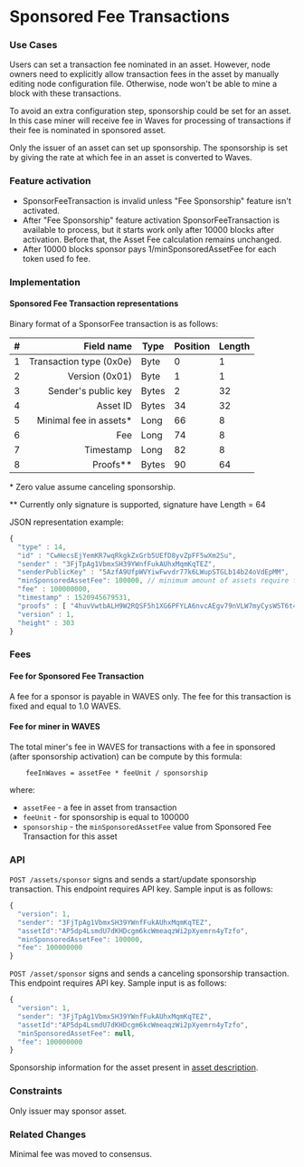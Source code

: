 # Sponsored Fee Transactions

### Use Cases

Users can set a transaction fee nominated in an asset. However, node owners need to explicitly allow transaction fees in the asset by manually editing node configuration file. Otherwise, node won't be able to mine a block with these transactions.

To avoid an extra configuration step, sponsorship could be set for an asset. In this case miner will receive fee in Waves for processing of transactions if their fee is nominated in sponsored asset.

Only the issuer of an asset can set up sponsorship. The sponsorship is set by giving the rate at which fee in an asset is converted to Waves.

### Feature activation

* SponsorFeeTransaction is invalid unless "Fee Sponsorship" feature isn't activated.
* After "Fee Sponsorship" feature activation SponsorFeeTransaction is available to process, but it starts work only after 10000 blocks after activation. Before that, the Asset Fee calculation remains unchanged.
* After 10000 blocks sponsor pays 1/minSponsoredAssetFee for each token used fo fee.

### Implementation

#### Sponsored Fee Transaction representations

Binary format of a SponsorFee transaction is as follows:

| \# | Field name | Type | Position | Length |
| --- | ---: | --- | --- | --- |
| 1 | Transaction type (0x0e) | Byte | 0 | 1 |
| 2 | Version (0x01) |  Byte | 1 | 1 | 
| 3 | Sender's public key | Bytes | 2 | 32 |
| 4 | Asset ID | Bytes | 34 | 32 |
| 5 | Minimal fee in assets\* | Long | 66 | 8 | 
| 6 | Fee | Long | 74 | 8 |
| 7 | Timestamp | Long | 82 | 8 |
| 8 | Proofs\*\* | Bytes | 90 | 64 | 

\* Zero value assume canceling sponsorship.

\*\* Currently only signature is supported, signature have Length = 64

JSON representation example:

```js
{
  "type" : 14,
  "id" : "CwHecsEjYemKR7wqRkgkZxGrb5UEfD8yvZpFF5wXm2Su",
  "sender" : "3FjTpAg1VbmxSH39YWnfFukAUhxMqmKqTEZ",
  "senderPublicKey" : "5AzfA9UfpWVYiwFwvdr77k6LWupSTGLb14b24oVdEpMM",
  "minSponsoredAssetFee": 100000, // minimum amount of assets require for fee, set equal to null to cancel sponsorship
  "fee" : 100000000,
  "timestamp" : 1520945679531,
  "proofs" : [ "4huvVwtbALH9W2RQSF5h1XG6PFYLA6nvcAEgv79nVLW7myCysWST6t4wsCqhLCSGoc5zeLxG6MEHpcnB6DPy3XWr" ],
  "version" : 1,
  "height" : 303
}
```

### Fees

#### Fee for Sponsored Fee Transaction
A fee for a sponsor is payable in WAVES only. The fee for this transaction is fixed and equal to 1.0 WAVES.

#### Fee for miner in WAVES
The total miner's fee in WAVES for transactions with a fee in sponsored (after sponsorship activation) can be compute by this formula:
```
    feeInWaves = assetFee * feeUnit / sponsorship
```
where: 
* `assetFee` - a fee in asset from transaction
* `feeUnit` - for sponsorship is equal to 100000
* `sponsorship` - the `minSponsoredAssetFee` value from Sponsored Fee Transaction for this asset 

### API

`POST /assets/sponsor` signs and sends a start/update sponsorship transaction. This endpoint requires API key. Sample input is as follows:

```js
{
  "version": 1,
  "sender": "3FjTpAg1VbmxSH39YWnfFukAUhxMqmKqTEZ",
  "assetId":"AP5dp4LsmdU7dKHDcgm6kcWmeaqzWi2pXyemrn4yTzfo",
  "minSponsoredAssetFee": 100000,
  "fee": 100000000
}
```

`POST /asset/sponsor` signs and sends a canceling sponsorship transaction. This endpoint requires API key. Sample input is as follows:

```js
{
  "version": 1,
  "sender": "3FjTpAg1VbmxSH39YWnfFukAUhxMqmKqTEZ",
  "assetId":"AP5dp4LsmdU7dKHDcgm6kcWmeaqzWi2pXyemrn4yTzfo",
  "minSponsoredAssetFee": null,
  "fee": 100000000
}
```

Sponsorship information for the asset present in [asset description](/development-and-api/waves-node-rest-api/asset-transactions/public-functions.md#get-assetsdetailsassetid).

### Constraints

Only issuer may sponsor asset.

### Related Changes

Minimal fee was moved to consensus.
